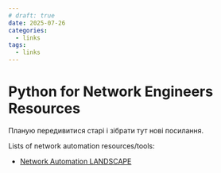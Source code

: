 ```yaml
---
# draft: true 
date: 2025-07-26
categories:
  - links
tags:
  - links
---
```


# Python for Network Engineers Resources

Планую передивитися старі і зібрати тут нові посилання.

<!-- more -->

Lists of network automation resources/tools:

* [Network Automation LANDSCAPE](https://steinzi.com/network-automation-landscape/)

